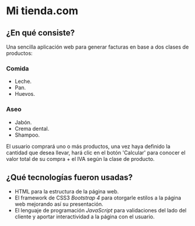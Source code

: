 # Mi tienda.com

## ¿En qué consiste?
Una sencilla aplicación web para generar facturas en base a dos clases de productos:

### __Comida__
- Leche.
- Pan.
- Huevos.

### __Aseo__
- Jabón.
- Crema dental.
- Shampoo.

El usuario comprará uno o más productos, una vez haya definido la cantidad que desea llevar, hará clic en el botón 'Calcular' para conocer el valor total de su compra + el IVA según la clase de producto.

## ¿Qué tecnologías fueron usadas?
* HTML para la estructura de la página web.
* El framework de CSS3 *Bootstrap 4* para otorgarle estilos a la página web mejorando así su presentación.
* El lenguaje de programación *JavaScript* para validaciones del lado del cliente y aportar interactividad a la página con el usuario.